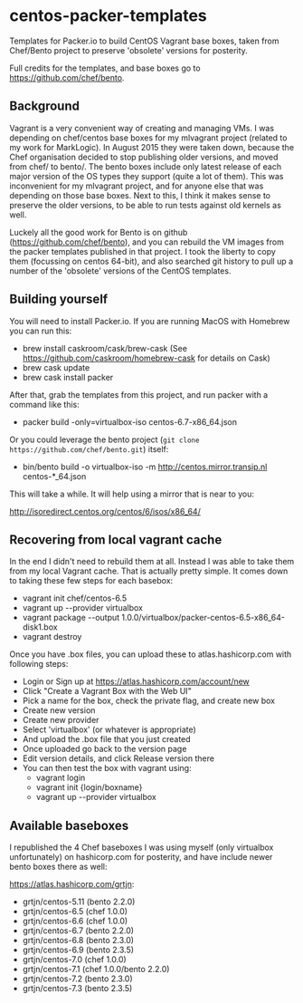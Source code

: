 # centos-packer-templates

Templates for Packer.io to build CentOS Vagrant base boxes, taken from Chef/Bento project to preserve 'obsolete' versions for posterity.

Full credits for the templates, and base boxes go to https://github.com/chef/bento.

## Background

Vagrant is a very convenient way of creating and managing VMs. I was depending on chef/centos base boxes for my mlvagrant project (related to my work for MarkLogic). In August 2015 they were taken down, because the Chef organisation decided to stop publishing older versions, and moved from chef/ to bento/. The bento boxes include only latest release of each major version of the OS types they support (quite a lot of them). This was inconvenient for my mlvagrant project, and for anyone else that was depending on those base boxes. Next to this, I think it makes sense to preserve the older versions, to be able to run tests against old kernels as well.

Luckely all the good work for Bento is on github (https://github.com/chef/bento), and you can rebuild the VM images from the packer templates published in that project. I took the liberty to copy them (focussing on centos 64-bit), and also searched git history to pull up a number of the 'obsolete' versions of the CentOS templates.

## Building yourself

You will need to install Packer.io. If you are running MacOS with Homebrew you can run this:

- brew install caskroom/cask/brew-cask (See https://github.com/caskroom/homebrew-cask for details on Cask)
- brew cask update
- brew cask install packer

After that, grab the templates from this project, and run packer with a command like this:

- packer build -only=virtualbox-iso centos-6.7-x86_64.json

Or you could leverage the bento project (`git clone https://github.com/chef/bento.git`) itself:

- bin/bento build -o virtualbox-iso -m http://centos.mirror.transip.nl centos-*_64.json

This will take a while. It will help using a mirror that is near to you:

  http://isoredirect.centos.org/centos/6/isos/x86_64/

## Recovering from local vagrant cache

In the end I didn't need to rebuild them at all. Instead I was able to take them from my local Vagrant cache. That is actually pretty simple. It comes down to taking these few steps for each basebox:

- vagrant init chef/centos-6.5
- vagrant up --provider virtualbox
- vagrant package --output 1.0.0/virtualbox/packer-centos-6.5-x86_64-disk1.box
- vagrant destroy

Once you have .box files, you can upload these to atlas.hashicorp.com with following steps:

- Login or Sign up at https://atlas.hashicorp.com/account/new
- Click "Create a Vagrant Box with the Web UI"
- Pick a name for the box, check the private flag, and create new box
- Create new version
- Create new provider
- Select 'virtualbox' (or whatever is appropriate)
- And upload the .box file that you just created
- Once uploaded go back to the version page
- Edit version details, and click Release version there
- You can then test the box with vagrant using:
  - vagrant login
  - vagrant init {login/boxname}
  - vagrant up --provider virtualbox

## Available baseboxes

I republished the 4 Chef baseboxes I was using myself (only virtualbox unfortunately) on hashicorp.com for posterity, and have include newer bento boxes there as well:

https://atlas.hashicorp.com/grtjn:

- grtjn/centos-5.11 (bento 2.2.0)
- grtjn/centos-6.5 (chef 1.0.0)
- grtjn/centos-6.6 (chef 1.0.0)
- grtjn/centos-6.7 (bento 2.2.0)
- grtjn/centos-6.8 (bento 2.3.0)
- grtjn/centos-6.9 (bento 2.3.5)
- grtjn/centos-7.0 (chef 1.0.0)
- grtjn/centos-7.1 (chef 1.0.0/bento 2.2.0)
- grtjn/centos-7.2 (bento 2.3.0)
- grtjn/centos-7.3 (bento 2.3.5)
